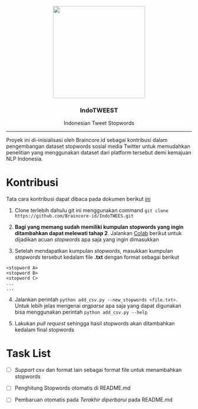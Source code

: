 <div align="center">
  <img src="https://raw.githubusercontent.com/Braincore-id/IndoTWEEST/main/img/logo.png" width="250" height="250">
  <h3 align="center">IndoTWEEST</h3>
  <p align="center">
    Indonesian Tweet Stopwords
  </p>
</div>

<hr>

Proyek ini di-inisialisasi oleh Braincore.id sebagai kontribusi dalam pengembangan dataset stopwords sosial media Twitter untuk memudahkan penelitian yang menggunakan dataset dari platform tersebut demi kemajuan NLP Indonesia.

# Kontribusi
Tata cara kontribusi dapat dibaca pada dokumen berikut [ini](https://docs.google.com/document/d/1_PNpGe5q22N0qkY7aN8BhDf2bsHhEehSSYoyw50_myQ/edit?usp=sharing)

1. Clone terlebih dahulu git ini menggunakan command `git clone https://github.com/Braincore-id/IndoTWEES.git`

2. **Bagi yang memang sudah memiliki kumpulan stopwords yang ingin ditambahkan dapat melewati tahap 2**. Jalankan [Colab](https://colab.research.google.com/drive/13hWqc5Ltrv4f6dmtqAIZhtJbviDgD81u?usp=sharing) berikut untuk dijadikan acuan *stopwords* apa saja yang ingin dimasukkan

3. Setelah mendapatkan kumpulan *stopwords*, masukkan kumpulan *stopwords* tersebut kedalam file **.txt** dengan format sebagai berikut
```
<stopword A>
<stopword B>
<stopword C>
...
...

```
4. Jalankan perintah `python add_csv.py --new_stopwords <file.txt>`. Untuk lebih jelas mengenai *argparse* apa saja yang dapat digunakan bisa menggunakan perintah `python add_csv.py --help`

5. Lakukan *pull request* sehingga hasil stopwords akan ditambahkan kedalam final stopwords


# Task List
- [ ] *Support* csv dan format lain sebagai format file untuk menambahkan stopwords
- [ ] Penghitung Stopwords otomatis di README.md
- [ ] Pembaruan otomatis pada *Terakhir diperbarui* pada README.md

